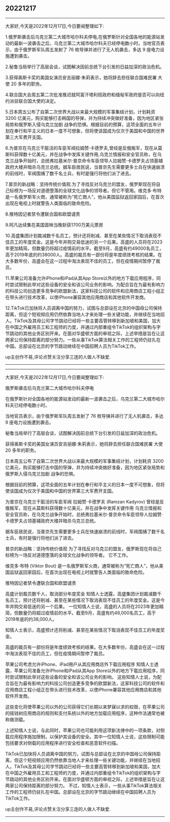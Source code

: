 ## 20221217


---

大家好,今天是2022年12月17日,今日要闻整理如下:

1.俄罗斯袭击后乌克兰第二大城市哈尔科夫停电,在俄罗斯针对全国各地的能源站发动的最新一波袭击之后，乌克兰第二大城市哈尔科夫已经停电数小时。当地官员表示，由于俄罗斯军队周五发射了 76 枚导弹并进行了无人机袭击，多达 9 座电力设施遭到袭击。

2.秘鲁当局举行了高层会谈，试图解决因前总统下台引发的日益加深的政治危机。

3.获得奥斯卡奖的美国女演员安吉丽娜·朱莉表示，她将辞去担任联合国难民署 大使 20 多年的职务。

4.联合国大会周五第二次批准推迟就阿富汗塔利班政府和缅甸军政府是否可以向纽约派驻联合国大使的决定。

5.日本周五公布了自第二次世界大战以来最大规模的军事集结计划，计划耗资 3200 亿美元，购买能够打击韩国的导弹，并为持续冲突做好准备，因为地区紧张局势和俄罗斯入侵乌克兰加剧 战争的恐惧。根据目前的预算，这项全面的五年计划在奉行和平主义的日本一度不可想象，但将使该国成为仅次于美国和中国的世界第三大军费开支国。

6.为普京在乌克兰干脏活的车臣军阀拉姆赞·卡德罗夫,曾经是反俄叛军，现在从莫斯科获得数十亿美元，并在战争中发挥关键作用,乌克兰情报和安全官员称，在乌克兰战争开始时，总统弗拉基米尔·普京命令车臣领导人拉姆赞·卡德罗夫占领基辅政府大楼并暗杀乌克兰总统。据车臣居民说，当普京先生需要更多士兵在快速崩溃的前线时，军阀围捕了数千名士兵，有时是强行将他们派了进去。

7.普京的新战略：坚持传统价值观.为了寻找反对乌克兰的盟友，俄罗斯现在将自己标榜为一场反对道德堕落的全球文化战争的领导者。但它不管用。维克多·布特是一名俄罗斯军火商，通常被称为“死亡商人”，他从美国监狱返回家园后，在首次出现在电视上时就警告人类面临的致命危险。

8.推特因记者禁令遭联合国和欧盟谴责

9.阿凡达续集在美国首映当晚斩获1700万美元票房

10.高盛集团计划裁减数千名员工，预计还将削减、甚至在某些情况下取消表现不佳员工的年度奖金。这是今年并购交易低迷的另一个后果。高盛的人员将在2023年更加精简，但数量仍将超过疫情前的水平。截至9月，高盛有约49000名员工，高于2019年底的约38000人。高盛的裁员有一部份将是年度绩效考核的结果。在大多数年份，高盛会在这一过程中淘汰表现不佳的员工，但在疫情期间暂停了裁员。

11.苹果公司准备允许iPhone和iPad从其App Store以外的地方下载应用程序，同时尝试限制此举对这些设备的安全和该公司业务的影响。为配合旨在为最有影响力的科技公司创造更多竞争的欧盟新法，这家科技公司的软件和应用商店工程小组正在带头进行技术改革，以使iPhone兼容其他应用商店和其他软件开发商。

12.TikTok已加快将人员调离中国的努力，试图与总部设在北京的中国母公司保持距离，但这个短视频应用仍然依靠当地人才来处理一些关键功能，并继续在当地招人。TikTok及其母公司字节跳动已经将一些主要高管转移到新加坡和美国，加大在中国之外雇用员工和工程师的力度，并通过内部重组令TikTok的组织架构与字节跳动的其他业务区别开来。在面对华盛顿方面的审视之际，上述举措是旨在让这两家公司保持距离的部分努力。一些从事TikTok算法相关工作的工程师仍驻扎在中国。总部设在北京的字节跳动继续在中国招聘人员为TikTok工作。

up主创作不易,评论点赞关注分享三连的人做人不缺爱.

---

---

大家好,今天是2022年12月17日,今日要闻整理如下:

俄罗斯袭击后乌克兰第二大城市哈尔科夫停电

在俄罗斯针对全国各地的能源站发动的最新一波袭击之后，乌克兰第二大城市哈尔科夫已经停电数小时。

当地官员表示，由于俄罗斯军队周五发射了 76 枚导弹并进行了无人机袭击，多达 9 座电力设施遭到袭击。

秘鲁当局举行了高层会谈，试图解决因前总统下台引发的日益加深的政治危机。

获得奥斯卡奖的美国女演员安吉丽娜·朱莉表示，她将辞去担任联合国难民署 大使 20 多年的职务。


日本周五公布了自第二次世界大战以来最大规模的军事集结计划，计划耗资 3200 亿美元，购买能够打击中国的导弹，并为持续冲突做好准备，因为地区紧张局势和俄罗斯入侵乌克兰加剧 战争的恐惧。

根据目前的预算，这项全面的五年计划在奉行和平主义的日本一度不可想象，但将使该国成为仅次于美国和中国的世界第三大军费开支国。




为普京在乌克兰干脏活的车臣军阀
拉姆赞·卡德罗夫 (Ramzan Kadyrov) 曾经是反俄叛军，现在从莫斯科获得数十亿美元，并在战争中发挥关键作用
乌克兰情报和安全官员称，在乌克兰战争开始时，总统弗拉基米尔·普京命令车臣领导人拉姆赞·卡德罗夫占领基辅政府大楼并暗杀乌克兰总统。

据车臣居民说，当普京先生需要更多士兵在快速崩溃的前线时，军阀围捕了数千名士兵，有时是强行将他们派了进去。

普京的新战略：坚持传统价值观
为了寻找反对乌克兰的盟友，俄罗斯现在将自己标榜为一场反对道德堕落的全球文化战争的领导者。 它不工作。

维克多·布特 (Viktor Bout) 是一名俄罗斯军火商，通常被称为“死亡商人”，他从美国监狱返回家园后，在首次出现在电视上时就警告人类面临的致命危险。

推特因记者禁令遭联合国和欧盟谴责


高盛计划裁员数千人，取消部分年度奖金
知情人士透露，高盛集团计划裁减数千名员工，预计还将削减、甚至在某些情况下取消表现不佳员工的年度奖金。这是今年并购交易低迷的另一个后果。
一位知情人士说，高盛的人员将在2023年更加精简，但数量仍将超过疫情前的水平。截至9月，高盛有约49,000名员工，高于2019年底的约38,000人。

知情人士表示，高盛预计还将削减、甚至在某些情况下取消表现不佳员工的年度奖金。

高盛的裁员有一部份将是年度绩效考核的结果。在大多数年份，高盛会在这一过程中淘汰表现不佳的员工，但在疫情期间暂停了裁员。


苹果公司考虑允许iPhone、iPad用户从其应用商店外下载应用程序
知情人士透露，苹果公司准备允许iPhone和iPad从其App Store以外的地方下载应用程序，同时尝试限制此举对这些设备的安全和该公司业务的影响。
这些知情人士说，为配合旨在为最有影响力的科技公司创造更多竞争的欧盟新法，这家科技公司的软件和应用商店工程小组正在带头进行技术改革，以使iPhone兼容其他应用商店和其他软件开发商。

这些变化将使苹果公司以外的公司获得它们长期以来梦寐以求的权限，在苹果公司的摇钱树应用商店的规则和支付系统以外的地方加载应用程序，这种作法通常也被称做测载。

上述知情人士说，与此同时，苹果公司也可能利用这项新法律中的一项条款，对侧载应用程序施加限制，以保护其设备的安全。其中一位知情人士说，这些限制可能包括要求对侧载的应用程序进行安全检查和恶意软件扫描。


TikTok已加快将人员调离中国的努力，试图与总部设在北京的中国母公司保持距离，但这个短视频应用仍然依靠当地人才来处理一些关键功能，并继续在当地招人。TikTok及其母公司字节跳动已经将一些主要高管转移到新加坡和美国，加大在中国之外雇用员工和工程师的力度，并通过内部重组令TikTok的组织架构与字节跳动的其他业务区别开来。在面对华盛顿方面的审视之际，上述举措是旨在让这两家公司保持距离的部分努力。
不过，知情人士表示，一些从事TikTok算法相关工作的工程师仍驻扎在中国。总部设在北京的字节跳动继续在中国招聘人员为TikTok工作。





up主创作不易,评论点赞关注分享三连的人做人不缺爱.

---